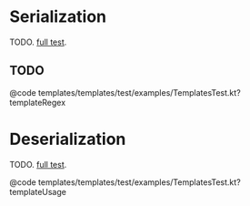 
# Serialization
TODO.
[full test](https://github.com/hexagontk/hexagon/blob/main/templates/templates/test/examples/TemplatesTest.kt).

## TODO
@code templates/templates/test/examples/TemplatesTest.kt?templateRegex

# Deserialization
TODO.
[full test](https://github.com/hexagontk/hexagon/blob/main/templates/templates/test/examples/TemplatesTest.kt).

@code templates/templates/test/examples/TemplatesTest.kt?templateUsage
